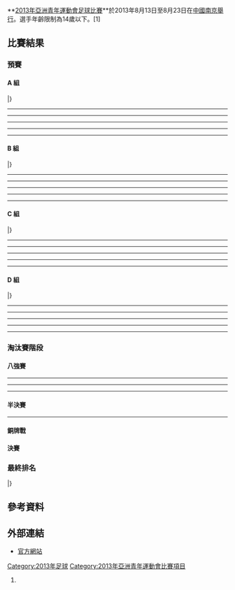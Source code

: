 **[2013年亞洲青年運動會](https://zh.wikipedia.org/wiki/2013年亞洲青年運動會 "wikilink")[足球比賽](../Page/足球.md "wikilink")**於2013年8月13日至8月23日在[中國](../Page/中國.md "wikilink")[南京舉行](https://zh.wikipedia.org/wiki/南京 "wikilink")。選手年齡限制為14歲以下。\[1\]

## 比賽結果

### 預賽

#### A 組

|}

-----

-----

-----

-----

-----

#### B 組

|}

-----

-----

-----

-----

-----

#### C 組

|}

-----

-----

-----

-----

-----

#### D 組

|}

-----

-----

-----

-----

-----

### 淘汰賽階段

#### 八強賽

-----

-----

-----

#### 半決賽

-----

#### 銅牌戰

#### 決賽

### 最終排名

|}

## 參考資料

## 外部連結

  - [官方網站](https://web.archive.org/web/20130928044437/http://www.nanjing2013.org/en)

[Category:2013年足球](https://zh.wikipedia.org/wiki/Category:2013年足球 "wikilink")
[Category:2013年亞洲青年運動會比賽項目](https://zh.wikipedia.org/wiki/Category:2013年亞洲青年運動會比賽項目 "wikilink")

1.